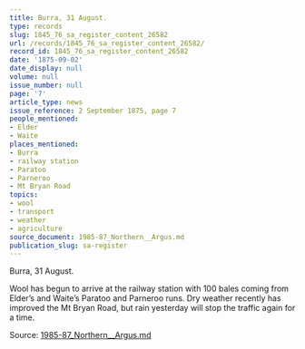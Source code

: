 ```yaml
---
title: Burra, 31 August.
type: records
slug: 1845_76_sa_register_content_26582
url: /records/1845_76_sa_register_content_26582/
record_id: 1845_76_sa_register_content_26582
date: '1875-09-02'
date_display: null
volume: null
issue_number: null
page: '7'
article_type: news
issue_reference: 2 September 1875, page 7
people_mentioned:
- Elder
- Waite
places_mentioned:
- Burra
- railway station
- Paratoo
- Parneroo
- Mt Bryan Road
topics:
- wool
- transport
- weather
- agriculture
source_document: 1985-87_Northern__Argus.md
publication_slug: sa-register
---
```


Burra, 31 August.

Wool has begun to arrive at the railway station with 100 bales coming from Elder’s and Waite’s Paratoo and Parneroo runs.  Dry weather recently has improved the Mt Bryan Road, but rain yesterday will stop the traffic again for a time.

Source: [1985-87_Northern__Argus.md](/downloads/markdown/1985-87_Northern__Argus.md)
